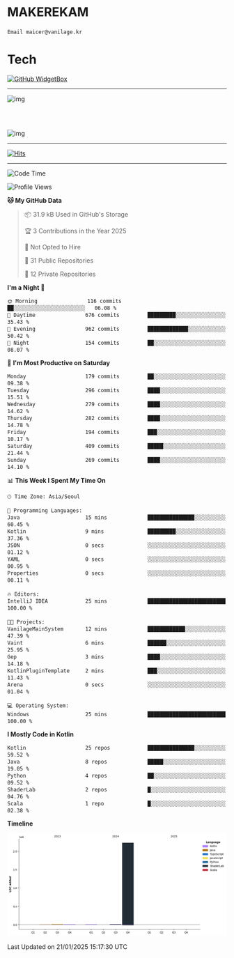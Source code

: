 # MAKEREKAM

`Email maicer@vanilage.kr`

# Tech

[![GitHub WidgetBox](https://github-widgetbox.vercel.app/api/skills?languages=python,js,ts,c,cpp,cs,java,kotlin,bash,md,html,css,xml,yaml,swift,powershell,json,R,SQL,php&tools=git,npm,gradle,nodejs,vercel,nginx&includeNames=true&theme=darkmode)](https://github.com/Jurredr/github-widgetbox)

---

![img](https://github-readme-stats.vercel.app/api/top-langs/?username=MAKEREKAM&layout=compact&theme=gruvbox)

<br>
<br>

![img](https://github-readme-stats.vercel.app/api/?username=MAKEREKAM&layout=compact&theme=gruvbox)

---

[![Hits](https://hits.seeyoufarm.com/api/count/incr/badge.svg?url=https%3A%2F%2Fgithub.com%2FMAKEREKAM&count_bg=%234A49D1&title_bg=%23555555&icon=&icon_color=%23E7E7E7&title=방문&edge_flat=false)](https://hits.seeyoufarm.com)

---

<!--START_SECTION:waka-->
![Code Time](http://img.shields.io/badge/Code%20Time-308%20hrs%2032%20mins-blue)

![Profile Views](http://img.shields.io/badge/Profile%20Views-0-blue)

**🐱 My GitHub Data** 

> 📦 31.9 kB Used in GitHub's Storage 
 > 
> 🏆 3 Contributions in the Year 2025
 > 
> 🚫 Not Opted to Hire
 > 
> 📜 31 Public Repositories 
 > 
> 🔑 12 Private Repositories 
 > 
**I'm a Night 🦉** 

```text
🌞 Morning                116 commits         ██░░░░░░░░░░░░░░░░░░░░░░░   06.08 % 
🌆 Daytime                676 commits         █████████░░░░░░░░░░░░░░░░   35.43 % 
🌃 Evening                962 commits         █████████████░░░░░░░░░░░░   50.42 % 
🌙 Night                  154 commits         ██░░░░░░░░░░░░░░░░░░░░░░░   08.07 % 
```
📅 **I'm Most Productive on Saturday** 

```text
Monday                   179 commits         ██░░░░░░░░░░░░░░░░░░░░░░░   09.38 % 
Tuesday                  296 commits         ████░░░░░░░░░░░░░░░░░░░░░   15.51 % 
Wednesday                279 commits         ████░░░░░░░░░░░░░░░░░░░░░   14.62 % 
Thursday                 282 commits         ████░░░░░░░░░░░░░░░░░░░░░   14.78 % 
Friday                   194 commits         ███░░░░░░░░░░░░░░░░░░░░░░   10.17 % 
Saturday                 409 commits         █████░░░░░░░░░░░░░░░░░░░░   21.44 % 
Sunday                   269 commits         ████░░░░░░░░░░░░░░░░░░░░░   14.10 % 
```


📊 **This Week I Spent My Time On** 

```text
🕑︎ Time Zone: Asia/Seoul

💬 Programming Languages: 
Java                     15 mins             ███████████████░░░░░░░░░░   60.45 % 
Kotlin                   9 mins              █████████░░░░░░░░░░░░░░░░   37.36 % 
JSON                     0 secs              ░░░░░░░░░░░░░░░░░░░░░░░░░   01.12 % 
YAML                     0 secs              ░░░░░░░░░░░░░░░░░░░░░░░░░   00.95 % 
Properties               0 secs              ░░░░░░░░░░░░░░░░░░░░░░░░░   00.11 % 

🔥 Editors: 
IntelliJ IDEA            25 mins             █████████████████████████   100.00 % 

🐱‍💻 Projects: 
VanilageMainSystem       12 mins             ████████████░░░░░░░░░░░░░   47.39 % 
Vaint                    6 mins              ██████░░░░░░░░░░░░░░░░░░░   25.95 % 
Gep                      3 mins              ████░░░░░░░░░░░░░░░░░░░░░   14.18 % 
KotlinPluginTemplate     2 mins              ███░░░░░░░░░░░░░░░░░░░░░░   11.43 % 
Arena                    0 secs              ░░░░░░░░░░░░░░░░░░░░░░░░░   01.04 % 

💻 Operating System: 
Windows                  25 mins             █████████████████████████   100.00 % 
```

**I Mostly Code in Kotlin** 

```text
Kotlin                   25 repos            ███████████████░░░░░░░░░░   59.52 % 
Java                     8 repos             █████░░░░░░░░░░░░░░░░░░░░   19.05 % 
Python                   4 repos             ██░░░░░░░░░░░░░░░░░░░░░░░   09.52 % 
ShaderLab                2 repos             █░░░░░░░░░░░░░░░░░░░░░░░░   04.76 % 
Scala                    1 repo              █░░░░░░░░░░░░░░░░░░░░░░░░   02.38 % 
```



**Timeline**

![Lines of Code chart](https://raw.githubusercontent.com/MAKEREKAM/MAKEREKAM/main/assets/bar_graph.png)


 Last Updated on 21/01/2025 15:17:30 UTC
<!--END_SECTION:waka-->
